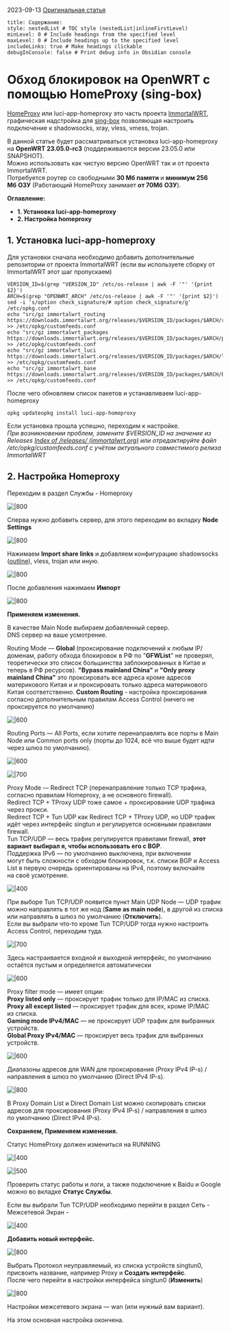 
2023-09-13
[Оригинальная статья](https://habr.com/ru/articles/760622/)
```table-of-contents
title: Содержание:
style: nestedList # TOC style (nestedList|inlineFirstLevel)
minLevel: 0 # Include headings from the specified level
maxLevel: 0 # Include headings up to the specified level
includeLinks: true # Make headings clickable
debugInConsole: false # Print debug info in Obsidian console
```
# Обход блокировок на OpenWRT с помощью HomeProxy (sing-box)

[HomeProxy](https://github.com/immortalwrt/homeproxy) или luci-app-homeproxy это часть проекта [ImmortalWRT](https://firmware-selector.immortalwrt.org/), графическая надстройка для [sing-box](https://habr.com/ru/articles/756178/) позволяющая настроить подключение к shadowsocks, xray, vless, vmess, trojan.

В данной статье будет рассматриваться установка luci-app-homeproxy на **OpenWRT 23.05.0-rc3** (поддерживаются версии 23.05.0 или SNAPSHOT).  
Можно использовать как чистую версию OpenWRT так и от проекта ImmortalWRT.  
Потребуется роутер со свободными **30 Мб памяти** и **минимум 256 Мб** **ОЗУ** (Работающий HomeProxy занимает **от 70Мб** **ОЗУ**).

**Оглавление:**

- **1. Установка luci-app-homeproxy**  
- **2. Настройка homeproxy**  
## 1. Установка luci-app-homeproxy

Для установки сначала необходимо добавить дополнительные репозитории от проекта ImmortalWRT (если вы используете сборку от ImmortalWRT этот шаг пропускаем)

```shell
VERSION_ID=$(grep "VERSION_ID" /etc/os-release | awk -F '"' '{print $2}')
ARCH=$(grep "OPENWRT_ARCH" /etc/os-release | awk -F '"' '{print $2}')
sed -i 's/option check_signature/# option check_signature/g' /etc/opkg.conf
echo "src/gz immortalwrt_routing https://downloads.immortalwrt.org/releases/$VERSION_ID/packages/$ARCH/routing" >> /etc/opkg/customfeeds.conf
echo "src/gz immortalwrt_packages https://downloads.immortalwrt.org/releases/$VERSION_ID/packages/$ARCH/packages" >> /etc/opkg/customfeeds.conf
echo "src/gz immortalwrt_luci https://downloads.immortalwrt.org/releases/$VERSION_ID/packages/$ARCH/luci" >> /etc/opkg/customfeeds.conf
echo "src/gz immortalwrt_base https://downloads.immortalwrt.org/releases/$VERSION_ID/packages/$ARCH/base" >> /etc/opkg/customfeeds.conf
```

После чего обновляем список пакетов и устанавливаем luci-app-homeproxy

```shell
opkg updateopkg install luci-app-homeproxy
```

Если установка прошла успешно, переходим к настройке.  
_При возникновении проблем, замените $VERSION_ID на значение из Releases_ [_Index of /releases/ (immortalwrt.org)_](https://downloads.immortalwrt.org/releases/) _или отредактируйте файл /etc/opkg/customfeeds.conf с учётом актуального совместимого релиза ImmortalWRT_

## 2. Настройка Homeproxy

Переходим в раздел Службы - Homeproxy

![|800](/Media/HomeProxy/95845a17636f89ee6faf10d3603e9c49.png)

Сперва нужно добавить сервер, для этого переходим во вкладку **Node Settings**

![|800](/Media/HomeProxy/c72806ff1925aac7cecb3f797476f9ce.png)

Нажимаем **Import share links** и добавляем конфигурацию shadowsocks ([outline](https://habr.com/ru/articles/748408/)), vless, trojan или иную.

![|800](/Media/HomeProxy/9e6bd1c7f0b2c18c7a071ce43eb293f1.png)

После добавления нажимаем **Импорт**

![|800](/Media/HomeProxy/3fc9e07e03f2d4236205f573edc27d43.png)

**Применяем изменения.**

В качестве Main Node выбираем добавленный сервер.  
DNS сервер на ваше усмотрение.

Routing Mode — **Global** (проксирование подключений к любым IP/ доменам, работу обхода блокировок в РФ по "**GFWList**" не проверял, теоретически это список большинства заблокированных в Китае и теперь в РФ ресурсов). **"Bypass mainland China"** и **"Only proxy mainland China"** это проксировать все адреса кроме адресов материкового Китая и и проксировать только адреса материкового Китая соответственно. **Custom Routing** - настройка проксирования согласно дополнительным правилам Access Control (ничего не проксируется по умолчанию)

![|600](/Media/HomeProxy/896511ed5b23b7b7ba4a7be5ef25fdab.png)

Routing Ports — All Ports, если хотите перенаправлять все порты в Main Node или Common ports only (порты до 1024, всё что выше будет идти через шлюз по умолчанию).

![|600](/Media/HomeProxy/8afd7426ce37b861219d9a431b168781.png)

![|700](/Media/HomeProxy/9cfe79a0c2531a46e32ba25d2de89efd.png)

Proxy Mode — Redirect TCP (перенаправление только TCP трафика, согласно правилам Homeproxy, а не основного firewall).  
Redirect TCP + TProxy UDP тоже самое + проксирование UDP трафика через прокси.  
Redirect TCP + Tun UDP как Redirect TCP + TProxy UDP, но UDP трафик идёт через интерфейс singtun и регулируется основными правилами firewall.  
Tun TCP/UDP — весь трафик регулируется правилами firewall, **этот вариант выбирал я, чтобы использовать его с BGP**.  
Поддержка IPv6 — по умолчанию выключена, при включении могут быть сложности с обходом блокировок, т.к. списки BGP и Access List в первую очередь ориентированы на IPv4, поэтому включайте на своё усмотрение.

![|400](/Media/HomeProxy/b1d5db76c61be324755f30f4889e33f1.png)

При выборе Tun TCP/UDP появится пункт Main UDP Node — UDP трафик можно направлять в тот же нод (**Same as main node**), в другой из списка или направлять в шлюз по умолчанию (**Отключить**).  
Если вы выбрали что‑то кроме Tun TCP/UDP тогда нужно настроить Access Control, переходим туда.

![|700](/Media/HomeProxy/49a679ecbaa9bcd6e904789ce3962372.png)

Здесь настраивается входной и выходной интерфейс, по умолчанию остаётся пустым и определяется автоматически

![|600](/Media/HomeProxy/64efa9d35f6b948ec0e72f9f3df16569.png)

Proxy filter mode — имеет опции:  
**Proxy listed only** — проксирует трафик только для IP/MAC из списка.  
**Proxy all except listed** — проксирует трафик для всех, кроме IP/MAC из списка.  
**Gaming mode IPv4/MAC** — не проксирует UDP трафик для выбранных устройств.  
**Global Proxy IPv4/MAC** — проксирует весь трафик для выбранных устройств.  

![|600](/Media/HomeProxy/c6a7efde21bcd518c73776084251025b.png)

Диапазоны адресов для WAN для проксирования (Proxy IPv4 IP-s) / направления в шлюз по умолчанию (Direct IPv4 IP-s).

![|800](/Media/HomeProxy/a242f142c356a18b223bfd72496023f9.png)

В Proxy Domain List и Direct Domain List можно скопировать списки адресов для проксирования (Proxy IPv4 IP‑s) / направления в шлюз по умолчанию (Direct IPv4 IP‑s).

**Сохраняем, Применяем изменения.**

Статус HomeProxy должен измениться на RUNNING

![|400](/Media/HomeProxy/7d9b87f5aaf699223f07865a5e984dfa.png)

![|500](/Media/HomeProxy/55d51ce1f2790fc91f0b11b23f05fec6.png)

Проверить статус работы и логи, а также подключение к Baidu и Google можно во вкладке **Статус Службы**.

Если вы выбрали Tun TCP/UDP необходимо перейти в раздел Сеть - Межсетевой Экран -

![|400](/Media/HomeProxy/b781fdf409c22a83296403436b976aa6.png)

**Добавить новый интерфейс.**

![|800](/Media/HomeProxy/dffdcf757bc9fe828051a37abb6f0845.png)

Выбрать Протокол неуправляемый, из списка устройств singtun0, присвоить название, например Proxy и **Создать интерфейс**.  
После чего перейти в настройки интерфейса singtun0 (**Изменить**)

![|800](/Media/HomeProxy/6dc286fae472e3642e3b18814d175bbf.png)

Настройки межсетевого экрана — wan (или нужный вам вариант).

На этом основная настройка окончена.
